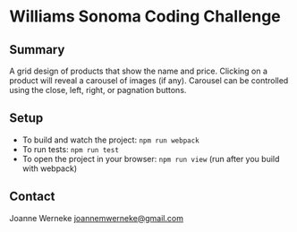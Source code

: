 # Williams Sonoma Coding Challenge 
 
## Summary 
A grid design of products that show the name and price. Clicking on a product will reveal a carousel of images (if any). Carousel can be controlled using the close, left, right, or pagnation buttons.

## Setup
- To build and watch the project: `npm run webpack` 
- To run tests: `npm run test` 
- To open the project in your browser: `npm run view` (run after you build with webpack)  

## Contact
Joanne Werneke [joannemwerneke@gmail.com](mailto:joannemwerneke@gmail.com)